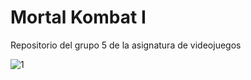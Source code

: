 # Mortal Kombat I
Repositorio del grupo 5 de la asignatura de videojuegos

![1](https://user-images.githubusercontent.com/91343476/154428636-0dce8e71-93b3-4e06-bc4c-e9fc9beae36b.png)
